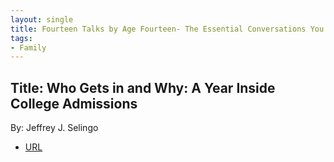 ```yaml
---
layout: single
title: Fourteen Talks by Age Fourteen- The Essential Conversations You Need to Have with Your Kids Before They Start High School 
tags:
- Family
---
```


## Title: Who Gets in and Why: A Year Inside College Admissions
By: Jeffrey J. Selingo




- [URL](https://www.amazon.com/Who-Gets-Why-College-Admissions/dp/1982116293)



